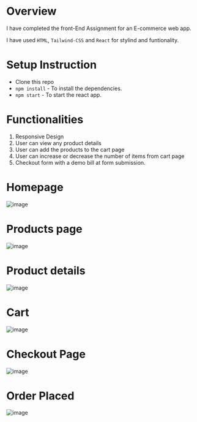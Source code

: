 # Overview
I have completed the front-End Assignment for an E-commerce web app.

I have used `HTML`, `Tailwind-CSS` and `React` for stylind and funtionality.
# Setup Instruction

- Clone this repo
- `npm install` - To install the dependencies.
- `npm start` - To start the react app.

# Functionalities

1. Responsive Design
1. User can view any product details
1. User can add the products to the cart page
1. User can increase or decrease the number of items from cart page
1. Checkout form with a demo bill at form submission. 

# Homepage
![image](https://github.com/Rajan-vy/Frontend-Assignment/assets/72688890/751f185d-0317-45f7-9590-edfa9c94f659)

# Products page
![image](https://github.com/Rajan-vy/Frontend-Assignment/assets/72688890/bb31005e-6ef5-4683-b609-d934eacef4e4)

# Product details
![image](https://github.com/Rajan-vy/Frontend-Assignment/assets/72688890/432dc6ee-0a3d-483f-b344-2453a3d70c33)

# Cart
![image](https://github.com/Rajan-vy/Frontend-Assignment/assets/72688890/3a91614f-96a5-41c2-811b-fdf1e7e1396a)

# Checkout Page
![image](https://github.com/Rajan-vy/Frontend-Assignment/assets/72688890/caef920f-3130-4d00-b1f3-c95f1c5a27e6)

# Order Placed
![image](https://github.com/Rajan-vy/Frontend-Assignment/assets/72688890/f0769af9-e014-409d-875b-6bff8878d810)






